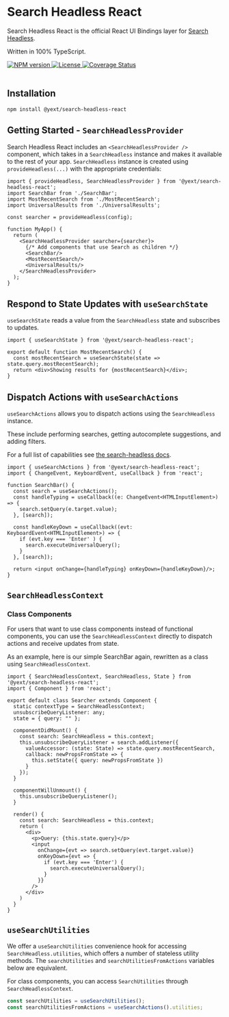 # Search Headless React

Search Headless React is the official React UI Bindings layer for [Search Headless](https://www.npmjs.com/package/@yext/search-headless).

Written in 100% TypeScript.

<div>
  <a href="https://npmjs.org/package/@yext/search-headless-react">
    <img src="https://img.shields.io/npm/v/@yext/search-headless-react" alt="NPM version"/>
  </a>
  <a href="./LICENSE">
    <img src="https://img.shields.io/badge/License-BSD%203--Clause-blue.svg" alt="License"/>
  </a>
  <a href='https://coveralls.io/github/yext/search-headless-react?branch=main'>
    <img src='https://coveralls.io/repos/github/yext/search-headless-react/badge.svg?branch=main' alt='Coverage Status' />
  </a>
</div>
<br>

## Installation

```shell
npm install @yext/search-headless-react
```

## Getting Started - `SearchHeadlessProvider`

Search Headless React includes an `<SearchHeadlessProvider />` component, which takes in a `SearchHeadless` instance and makes it available to the rest of your app. `SearchHeadless` instance is created using `provideHeadless(...)` with the appropriate credentials:

```tsx
import { provideHeadless, SearchHeadlessProvider } from '@yext/search-headless-react';
import SearchBar from './SearchBar';
import MostRecentSearch from './MostRecentSearch';
import UniversalResults from './UniversalResults';

const searcher = provideHeadless(config);

function MyApp() {
  return (
    <SearchHeadlessProvider searcher={searcher}>
      {/* Add components that use Search as children */}
      <SearchBar/>
      <MostRecentSearch/>
      <UniversalResults/>
    </SearchHeadlessProvider>
  );
}
```

## Respond to State Updates with `useSearchState`

`useSearchState` reads a value from the `SearchHeadless` state and subscribes to updates.

```tsx
import { useSearchState } from '@yext/search-headless-react';

export default function MostRecentSearch() {
  const mostRecentSearch = useSearchState(state => state.query.mostRecentSearch);
  return <div>Showing results for {mostRecentSearch}</div>;
}
```

## Dispatch Actions with `useSearchActions`

`useSearchActions` allows you to dispatch actions using the `SearchHeadless` instance.

These include performing searches, getting autocomplete suggestions, and adding filters.

For a full list of capabilities see [the search-headless docs](https://www.npmjs.com/package/@yext/search-headless).

```tsx
import { useSearchActions } from '@yext/search-headless-react';
import { ChangeEvent, KeyboardEvent, useCallback } from 'react';

function SearchBar() {
  const search = useSearchActions();
  const handleTyping = useCallback((e: ChangeEvent<HTMLInputElement>) => {
    search.setQuery(e.target.value);
  }, [search]);
  
  const handleKeyDown = useCallback((evt: KeyboardEvent<HTMLInputElement>) => {
    if (evt.key === 'Enter' ) {
      search.executeUniversalQuery();
    }
  }, [search]);

  return <input onChange={handleTyping} onKeyDown={handleKeyDown}/>;
}
```

## `SearchHeadlessContext`
### Class Components

For users that want to use class components instead of functional components, you can use the `SearchHeadlessContext` directly to dispatch actions and receive updates from state.

As an example, here is our simple SearchBar again, rewritten as a class using `SearchHeadlessContext`.

```tsx
import { SearchHeadlessContext, SearchHeadless, State } from '@yext/search-headless-react';
import { Component } from 'react';

export default class Searcher extends Component {
  static contextType = SearchHeadlessContext;
  unsubscribeQueryListener: any;
  state = { query: "" };

  componentDidMount() {
    const search: SearchHeadless = this.context;
    this.unsubscribeQueryListener = search.addListener({
      valueAccessor: (state: State) => state.query.mostRecentSearch,
      callback: newPropsFromState => {
        this.setState({ query: newPropsFromState })
      }
    });
  }

  componentWillUnmount() {
    this.unsubscribeQueryListener();
  }

  render() {
    const search: SearchHeadless = this.context;
    return (
      <div>
        <p>Query: {this.state.query}</p>
        <input
          onChange={evt => search.setQuery(evt.target.value)}
          onKeyDown={evt => {
            if (evt.key === 'Enter') {
              search.executeUniversalQuery();
            }
          }}
        />
      </div>
    )
  }
}
```

## `useSearchUtilities`

We offer a `useSearchUtilities` convenience hook for accessing `SearchHeadless.utilities`, which offers a number of stateless utility methods.
The `searchUtilities` and `searchUtilitiesFromActions` variables below are equivalent.

For class components, you can access `SearchUtilities` through `SearchHeadlessContext`.

```ts
const searchUtilities = useSearchUtilities();
const searchUtilitiesFromActions = useSearchActions().utilities;
```
